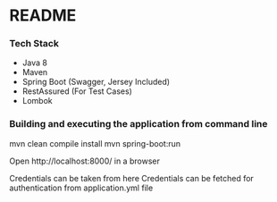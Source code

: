 # README #
### Tech Stack ###

* Java 8
* Maven 
* Spring Boot (Swagger, Jersey Included)
* RestAssured (For Test Cases)
* Lombok

### Building and executing the application from command line ###

mvn clean compile install
mvn spring-boot:run

Open http://localhost:8000/ in a browser

Credentials can be taken from here
Credentials can be fetched for authentication from application.yml file
